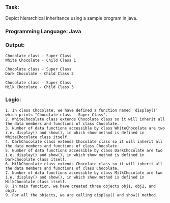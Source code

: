 ### Task: 
Depict hierarchical inheritance using a sample program in java.

### Programming Language: Java

### Output: 
    Chocolate class - Super Class
    White Chocolate - Child Class 1

    Chocolate class - Super Class
    Dark Chocolate - Child Class 2

    Chocolate class - Super Class
    Milk Chocolate - Child Class 3

### Logic:
    1. In class Chocolate, we have defined a function named 'display()' which prints "Chocolate class - Super Class".
    2. WhiteChocolate class extends Chocolate class so it will inherit all the data members and functions of class Chocolate.
    3. Number of data functions accessible by class WhiteChocolate are two i.e. display() and show(), in which show method is defined in WhiteChocolate class itself.
    4. DarkChocolate class extends Chocolate class so it will inherit all the data members and functions of class Chocolate.
    5. Number of data functions accessible by class DarkChocolate are two i.e. display() and show(), in which show method is defined in DarkChocolate class itself.
    6. MilkChocolate class extends Chocolate class so it will inherit all the data members and functions of class Chocolate.
    7. Number of data functions accessible by class MilkChocolate are two i.e. display() and show(), in which show method is defined in MilkChocolate class itself.
    8. In main function, we have created three objects obj1, obj2, and obj3.
    9. For all the objects, we are calling display() and show() method.
